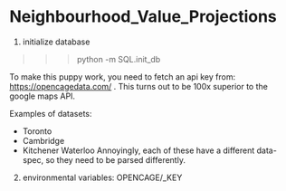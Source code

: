 # Neighbourhood_Value_Projections

1. initialize database 
>>> python -m SQL.init\_db


To make this puppy work, you need to fetch an api key from: 
https://opencagedata.com/ . This turns out to be 100x superior
to the google maps API.

Examples of datasets:
- Toronto
- Cambridge
- Kitchener Waterloo
Annoyingly, each of these have a different data-spec, so they need to be parsed differently.

2. environmental variables:
OPENCAGE/_KEY



